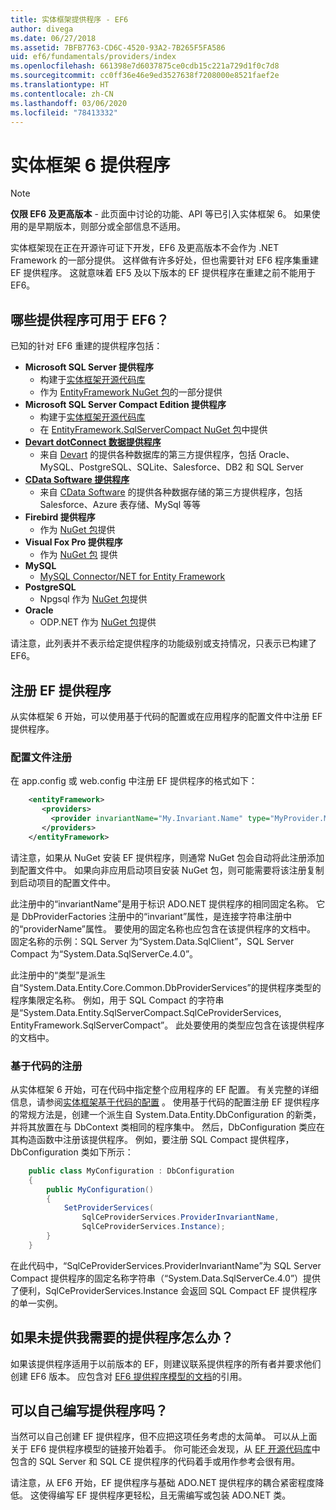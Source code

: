 ```yaml
---
title: 实体框架提供程序 - EF6
author: divega
ms.date: 06/27/2018
ms.assetid: 7BFB7763-CD6C-4520-93A2-7B265F5FA586
uid: ef6/fundamentals/providers/index
ms.openlocfilehash: 661398e7d6037875ce0cdb15c221a729d1f0c7d8
ms.sourcegitcommit: cc0ff36e46e9ed3527638f7208000e8521faef2e
ms.translationtype: HT
ms.contentlocale: zh-CN
ms.lasthandoff: 03/06/2020
ms.locfileid: "78413332"
---
```

# <a name="entity-framework-6-providers"></a>实体框架 6 提供程序
> [!NOTE]
> **仅限 EF6 及更高版本** - 此页面中讨论的功能、API 等已引入实体框架 6。 如果使用的是早期版本，则部分或全部信息不适用。

实体框架现在正在开源许可证下开发，EF6 及更高版本不会作为 .NET Framework 的一部分提供。 这样做有许多好处，但也需要针对 EF6 程序集重建 EF 提供程序。 这就意味着 EF5 及以下版本的 EF 提供程序在重建之前不能用于 EF6。

## <a name="which-providers-are-available-for-ef6"></a>哪些提供程序可用于 EF6？

已知的针对 EF6 重建的提供程序包括：

*   **Microsoft SQL Server 提供程序**
    *   构建于[实体框架开源代码库](https://github.com/aspnet/EntityFramework6)
    *   作为 [EntityFramework NuGet 包](https://nuget.org/packages/EntityFramework)的一部分提供
*   **Microsoft SQL Server Compact Edition 提供程序**
    *   构建于[实体框架开源代码库](https://github.com/aspnet/EntityFramework6)
    *   在 [EntityFramework.SqlServerCompact NuGet 包](https://nuget.org/packages/EntityFramework.SqlServerCompact)中提供
*   [**Devart dotConnect 数据提供程序**](https://www.devart.com/dotconnect/)
    *   来自 [Devart](https://www.devart.com/) 的提供各种数据库的第三方提供程序，包括 Oracle、MySQL、PostgreSQL、SQLite、Salesforce、DB2 和 SQL Server
*   [**CData Software 提供程序**](https://www.cdata.com/ado/)
    *   来自 [CData Software](https://www.cdata.com/ado/) 的提供各种数据存储的第三方提供程序，包括 Salesforce、Azure 表存储、MySql 等等
*   **Firebird 提供程序**
    *   作为 [NuGet 包](https://www.nuget.org/packages/EntityFramework.Firebird/)提供
*   **Visual Fox Pro 提供程序**
    *   作为 [NuGet 包](https://www.nuget.org/packages/VFPEntityFrameworkProvider2/) 提供
*   **MySQL**
    *   [MySQL Connector/NET for Entity Framework](https://dev.mysql.com/doc/connector-net/en/connector-net-entityframework60.html)
*   **PostgreSQL**
    *   Npgsql 作为 [NuGet 包](https://www.nuget.org/packages/EntityFramework6.Npgsql/)提供
*   **Oracle**
    *   ODP.NET 作为 [NuGet 包](https://www.nuget.org/packages/Oracle.ManagedDataAccess.EntityFramework/)提供

请注意，此列表并不表示给定提供程序的功能级别或支持情况，只表示已构建了 EF6。

## <a name="registering-ef-providers"></a>注册 EF 提供程序

从实体框架 6 开始，可以使用基于代码的配置或在应用程序的配置文件中注册 EF 提供程序。

### <a name="config-file-registration"></a>配置文件注册

在 app.config 或 web.config 中注册 EF 提供程序的格式如下：


``` xml
    <entityFramework>
       <providers>
         <provider invariantName="My.Invariant.Name" type="MyProvider.MyProviderServices, MyAssembly" />
       </providers>
    </entityFramework>
```

请注意，如果从 NuGet 安装 EF 提供程序，则通常 NuGet 包会自动将此注册添加到配置文件中。 如果向非应用启动项目安装 NuGet 包，则可能需要将该注册复制到启动项目的配置文件中。

此注册中的“invariantName”是用于标识 ADO.NET 提供程序的相同固定名称。 它是 DbProviderFactories 注册中的“invariant”属性，是连接字符串注册中的“providerName”属性。 要使用的固定名称也应包含在该提供程序的文档中。 固定名称的示例：SQL Server 为“System.Data.SqlClient”，SQL Server Compact 为“System.Data.SqlServerCe.4.0”。

此注册中的“类型”是派生自“System.Data.Entity.Core.Common.DbProviderServices”的提供程序类型的程序集限定名称。 例如，用于 SQL Compact 的字符串是“System.Data.Entity.SqlServerCompact.SqlCeProviderServices, EntityFramework.SqlServerCompact”。 此处要使用的类型应包含在该提供程序的文档中。

### <a name="code-based-registration"></a>基于代码的注册

从实体框架 6 开始，可在代码中指定整个应用程序的 EF 配置。 有关完整的详细信息，请参阅[实体框架基于代码的配置](https://msdn.microsoft.com/data/jj680699)  。 使用基于代码的配置注册 EF 提供程序的常规方法是，创建一个派生自 System.Data.Entity.DbConfiguration 的新类，并将其放置在与 DbContext 类相同的程序集中。 然后，DbConfiguration 类应在其构造函数中注册该提供程序。 例如，要注册 SQL Compact 提供程序，DbConfiguration 类如下所示：

``` csharp
    public class MyConfiguration : DbConfiguration
    {
        public MyConfiguration()
        {
            SetProviderServices(
                SqlCeProviderServices.ProviderInvariantName,
                SqlCeProviderServices.Instance);
        }
    }
```

在此代码中，“SqlCeProviderServices.ProviderInvariantName”为 SQL Server Compact 提供程序的固定名称字符串（“System.Data.SqlServerCe.4.0”）提供了便利，SqlCeProviderServices.Instance 会返回 SQL Compact EF 提供程序的单一实例。

## <a name="what-if-the-provider-i-need-isnt-available"></a>如果未提供我需要的提供程序怎么办？

如果该提供程序适用于以前版本的 EF，则建议联系提供程序的所有者并要求他们创建 EF6 版本。 应包含对 [EF6 提供程序模型的文档](~/ef6/fundamentals/providers/provider-model.md)的引用。

## <a name="can-i-write-a-provider-myself"></a>可以自己编写提供程序吗？

当然可以自己创建 EF 提供程序，但不应把这项任务考虑的太简单。 可以从上面关于 EF6 提供程序模型的链接开始着手。 你可能还会发现，从 [EF 开源代码库](https://github.com/aspnet/EntityFramework6)中包含的 SQL Server 和 SQL CE 提供程序的代码着手或用作参考会很有用。

请注意，从 EF6 开始，EF 提供程序与基础 ADO.NET 提供程序的耦合紧密程度降低。 这使得编写 EF 提供程序更轻松，且无需编写或包装 ADO.NET 类。
